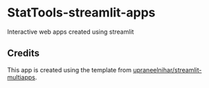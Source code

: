 # StatTools-streamlit-apps
Interactive web apps created using streamlit


## Credits

This app is created using the template from [upraneelnihar/streamlit-multiapps](https://github.com/upraneelnihar/streamlit-multiapps).
